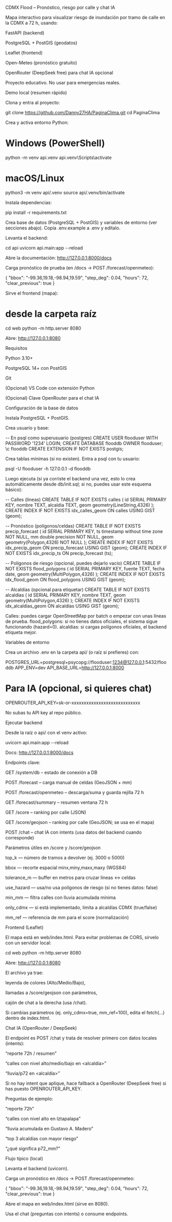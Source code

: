 CDMX Flood – Pronóstico, riesgo por calle y chat IA

Mapa interactivo para visualizar riesgo de inundación por tramo de calle en la CDMX a 72 h, usando:

FastAPI (backend)

PostgreSQL + PostGIS (geodatos)

Leaflet (frontend)

Open-Meteo (pronóstico gratuito)

OpenRouter (DeepSeek free) para chat IA opcional

Proyecto educativo. No usar para emergencias reales.

Demo local (resumen rápido)

Clona y entra al proyecto:

git clone https://github.com/Danny27HA/PaginaClima.git
cd PaginaClima


Crea y activa entorno Python:

# Windows (PowerShell)
python -m venv api\.venv
api\.venv\Scripts\activate

# macOS/Linux
python3 -m venv api/.venv
source api/.venv/bin/activate


Instala dependencias:

pip install -r requirements.txt


Crea base de datos (PostgreSQL + PostGIS) y variables de entorno (ver secciones abajo).
Copia .env.example a .env y edítalo.

Levanta el backend:

cd api
uvicorn api.main:app --reload


Abre la documentación: http://127.0.0.1:8000/docs

Carga pronóstico de prueba (en /docs → POST /forecast/openmeteo):

{
  "bbox": "-99.36,19.18,-98.94,19.59",
  "step_deg": 0.04,
  "hours": 72,
  "clear_previous": true
}


Sirve el frontend (mapa):

# desde la carpeta raíz
cd web
python -m http.server 8080


Abre: http://127.0.0.1:8080

Requisitos

Python 3.10+

PostgreSQL 14+ con PostGIS

Git

(Opcional) VS Code con extensión Python

(Opcional) Clave OpenRouter para el chat IA

Configuración de la base de datos

Instala PostgreSQL + PostGIS.

Crea usuario y base:

-- En psql como superusuario (postgres)
CREATE USER flooduser WITH PASSWORD '1234' LOGIN;
CREATE DATABASE flooddb OWNER flooduser;
\c flooddb
CREATE EXTENSION IF NOT EXISTS postgis;


Crea tablas mínimas (si no existen). Entra a psql con tu usuario:

psql -U flooduser -h 127.0.0.1 -d flooddb


Luego ejecuta (si ya corriste el backend una vez, esto lo crea automáticamente desde db/init.sql; si no, puedes usar este esquema básico):

-- Calles (líneas)
CREATE TABLE IF NOT EXISTS calles (
  id SERIAL PRIMARY KEY,
  nombre TEXT,
  alcaldia TEXT,
  geom geometry(LineString,4326)
);
CREATE INDEX IF NOT EXISTS idx_calles_geom ON calles USING GIST (geom);

-- Pronóstico (polígonos/celdas)
CREATE TABLE IF NOT EXISTS precip_forecast (
  id SERIAL PRIMARY KEY,
  ts timestamp without time zone NOT NULL,
  mm double precision NOT NULL,
  geom geometry(Polygon,4326) NOT NULL
);
CREATE INDEX IF NOT EXISTS idx_precip_geom ON precip_forecast USING GIST (geom);
CREATE INDEX IF NOT EXISTS idx_precip_ts   ON precip_forecast (ts);

-- Polígonos de riesgo (opcional, puedes dejarlo vacío)
CREATE TABLE IF NOT EXISTS flood_polygons (
  id SERIAL PRIMARY KEY,
  fuente TEXT,
  fecha date,
  geom geometry(MultiPolygon,4326)
);
CREATE INDEX IF NOT EXISTS idx_flood_geom ON flood_polygons USING GIST (geom);

-- Alcaldías (opcional para etiquetar)
CREATE TABLE IF NOT EXISTS alcaldias (
  id SERIAL PRIMARY KEY,
  nombre TEXT,
  geom geometry(MultiPolygon,4326)
);
CREATE INDEX IF NOT EXISTS idx_alcaldias_geom ON alcaldias USING GIST (geom);


Calles: puedes cargar OpenStreetMap por batch o empezar con unas líneas de prueba.
flood_polygons: si no tienes datos oficiales, el sistema sigue funcionando (hazard=0).
alcaldias: si cargas polígonos oficiales, el backend etiqueta mejor.

Variables de entorno

Crea un archivo .env en la carpeta api/ (o raíz si prefieres) con:

POSTGRES_URL=postgresql+psycopg://flooduser:1234@127.0.0.1:5432/flooddb
APP_ENV=dev
API_BASE_URL=http://127.0.0.1:8000

# Para IA (opcional, si quieres chat)
OPENROUTER_API_KEY=sk-or-xxxxxxxxxxxxxxxxxxxxxxxxxxxx


No subas tu API key al repo público.

Ejecutar backend

Desde la raíz o api/ con el venv activo:

uvicorn api.main:app --reload


Docs: http://127.0.0.1:8000/docs

Endpoints clave:

GET /system/db – estado de conexión a DB

POST /forecast – carga manual de celdas (GeoJSON + mm)

POST /forecast/openmeteo – descarga/suma y guarda rejilla 72 h

GET /forecast/summary – resumen ventana 72 h

GET /score – ranking por calle (JSON)

GET /score/geojson – ranking por calle (GeoJSON; se usa en el mapa)

POST /chat – chat IA con intents (usa datos del backend cuando corresponde)

Parámetros útiles en /score y /score/geojson

top_k — número de tramos a devolver (ej. 3000 o 5000)

bbox — recorte espacial minx,miny,maxx,maxy (WGS84)

tolerance_m — buffer en metros para cruzar líneas ↔ celdas

use_hazard — usa/no usa polígonos de riesgo (si no tienes datos: false)

min_mm — filtra calles con lluvia acumulada mínima

only_cdmx — si está implementado, limita a alcaldías CDMX (true/false)

mm_ref — referencia de mm para el score (normalización)

Frontend (Leaflet)

El mapa está en web/index.html. Para evitar problemas de CORS, sírvelo con un servidor local:

cd web
python -m http.server 8080


Abre: http://127.0.0.1:8080

El archivo ya trae:

leyenda de colores (Alto/Medio/Bajo),

llamadas a /score/geojson con parámetros,

cajón de chat a la derecha (usa /chat).

Si cambias parámetros (ej. only_cdmx=true, mm_ref=100), edita el fetch(...) dentro de index.html.

Chat IA (OpenRouter / DeepSeek)

El endpoint es POST /chat y trata de resolver primero con datos locales (intents):

“reporte 72h / resumen”

“calles con nivel alto/medio/bajo en <alcaldía>”

“lluvia/p72 en <alcaldía>”

Si no hay intent que aplique, hace fallback a OpenRouter (DeepSeek free) si has puesto OPENROUTER_API_KEY.

Preguntas de ejemplo:

“reporte 72h”

“calles con nivel alto en Iztapalapa”

“lluvia acumulada en Gustavo A. Madero”

“top 3 alcaldías con mayor riesgo”

“¿qué significa p72_mm?”

Flujo típico (local)

Levanta el backend (uvicorn).

Carga un pronóstico en /docs → POST /forecast/openmeteo:

{
  "bbox": "-99.36,19.18,-98.94,19.59",
  "step_deg": 0.04,
  "hours": 72,
  "clear_previous": true
}


Abre el mapa en web/index.html (sirve en 8080).

Usa el chat (preguntas con intents) o consume endpoints.
